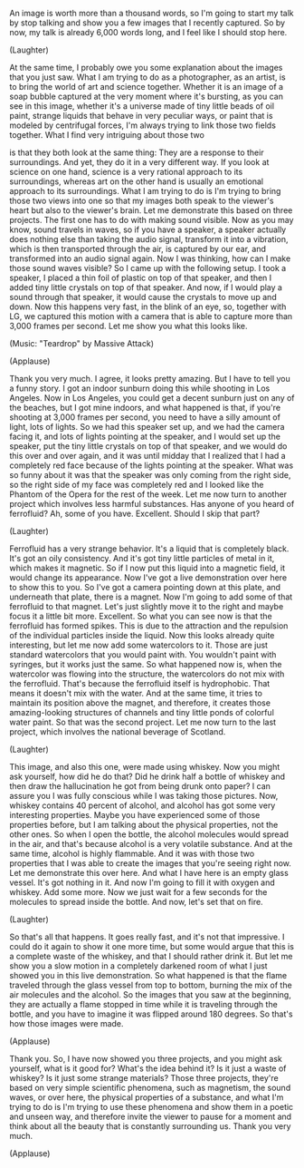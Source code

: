 
An image is worth more than a thousand words,
so I&#39;m going to start my talk
by stop talking and show you a few images
that I recently captured.
So by now, my talk is already 6,000 words long,
and I feel like I should stop here.

(Laughter)

At the same time, I probably owe you
some explanation
about the images that you just saw.
What I am trying to do as a photographer,
as an artist, is to bring the world
of art and science together.
Whether it is an image of a soap bubble
captured at the very moment where it&#39;s bursting,
as you can see in this image,
whether it&#39;s a universe made of tiny little beads
of oil paint,
strange liquids that behave in very peculiar ways,
or paint that is modeled by centrifugal forces,
I&#39;m always trying to link those two fields together.
What I find very intriguing about those two

is that they both look at the same thing:
They are a response to their surroundings.
And yet, they do it in a very different way.
If you look at science on one hand,
science is a very rational approach
to its surroundings,
whereas art on the other hand
is usually an emotional approach to its surroundings.
What I am trying to do is I&#39;m trying
to bring those two views into one
so that my images both speak to the viewer&#39;s heart
but also to the viewer&#39;s brain.
Let me demonstrate this based on three projects.
The first one has to do with making sound visible.
Now as you may know,
sound travels in waves,
so if you have a speaker,
a speaker actually does nothing else
than taking the audio signal,
transform it into a vibration,
which is then transported through the air,
is captured by our ear,
and transformed into an audio signal again.
Now I was thinking,
how can I make those sound waves visible?
So I came up with the following setup.
I took a speaker, I placed a thin foil
of plastic on top of that speaker,
and then I added tiny little crystals
on top of that speaker.
And now, if I would play a sound through that speaker,
it would cause the crystals to move up and down.
Now this happens very fast,
in the blink of an eye,
so, together with LG, we captured this motion
with a camera that is able
to capture more than 3,000 frames per second.
Let me show you what this looks like.

(Music: &quot;Teardrop&quot; by Massive Attack)

(Applause)

Thank you very much.
I agree, it looks pretty amazing.
But I have to tell you a funny story.
I got an indoor sunburn doing this
while shooting in Los Angeles.
Now in Los Angeles, you could get a decent sunburn
just on any of the beaches,
but I got mine indoors,
and what happened is that,
if you&#39;re shooting at 3,000 frames per second,
you need to have a silly amount of light, lots of lights.
So we had this speaker set up,
and we had the camera facing it,
and lots of lights pointing at the speaker,
and I would set up the speaker,
put the tiny little crystals on top of that speaker,
and we would do this over and over again,
and it was until midday that I realized
that I had a completely red face
because of the lights pointing at the speaker.
What was so funny about it was that
the speaker was only coming from the right side,
so the right side of my face was completely red
and I looked like the Phantom of the Opera
for the rest of the week.
Let me now turn to another project
which involves less harmful substances.
Has anyone of you heard of ferrofluid?
Ah, some of you have. Excellent.
Should I skip that part?

(Laughter)

Ferrofluid has a very strange behavior.
It&#39;s a liquid that is completely black.
It&#39;s got an oily consistency.
And it&#39;s got tiny little particles of metal in it,
which makes it magnetic.
So if I now put this liquid into a magnetic field,
it would change its appearance.
Now I&#39;ve got a live demonstration over here
to show this to you.
So I&#39;ve got a camera pointing down at this plate,
and underneath that plate, there is a magnet.
Now I&#39;m going to add some of that ferrofluid
to that magnet.
Let&#39;s just slightly move it to the right
and maybe focus it a little bit more. Excellent.
So what you can see now is that
the ferrofluid has formed spikes.
This is due to the attraction and the repulsion
of the individual particles inside the liquid.
Now this looks already quite interesting,
but let me now add some watercolors to it.
Those are just standard watercolors
that you would paint with.
You wouldn&#39;t paint with syringes,
but it works just the same.
So what happened now is,
when the watercolor was flowing into the structure,
the watercolors do not mix with the ferrofluid.
That&#39;s because the ferrofluid itself
is hydrophobic.
That means it doesn&#39;t mix with the water.
And at the same time, it tries to maintain its position
above the magnet,
and therefore, it creates those amazing-looking
structures of channels and tiny little ponds
of colorful water paint.
So that was the second project.
Let me now turn to the last project,
which involves
the national beverage of Scotland.

(Laughter)

This image, and also this one,
were made using whiskey.
Now you might ask yourself,
how did he do that?
Did he drink half a bottle of whiskey
and then draw the hallucination he got
from being drunk onto paper?
I can assure you I was fully conscious
while I was taking those pictures.
Now, whiskey contains 40 percent of alcohol,
and alcohol has got some very interesting properties.
Maybe you have experienced
some of those properties before,
but I am talking about the physical properties,
not the other ones.
So when I open the bottle, the alcohol molecules
would spread in the air,
and that&#39;s because alcohol is a very volatile substance.
And at the same time, alcohol is highly flammable.
And it was with those two properties
that I was able to create the images
that you&#39;re seeing right now.
Let me demonstrate this over here.
And what I have here is an empty glass vessel.
It&#39;s got nothing in it.
And now I&#39;m going to fill it with oxygen
and whiskey.
Add some more.
Now we just wait for a few seconds
for the molecules to spread inside the bottle.
And now, let&#39;s set that on fire.

(Laughter)

So that&#39;s all that happens.
It goes really fast, and it&#39;s not that impressive.
I could do it again to show it one more time,
but some would argue that this is a complete waste
of the whiskey, and that I should rather drink it.
But let me show you a slow motion
in a completely darkened room
of what I just showed you in this live demonstration.
So what happened is that the flame
traveled through the glass vessel from top to bottom,
burning the mix of the air molecules
and the alcohol.
So the images that you saw at the beginning,
they are actually a flame stopped in time
while it is traveling through the bottle,
and you have to imagine
it was flipped around 180 degrees.
So that&#39;s how those images were made.

(Applause)

Thank you.
So, I have now showed you three projects,
and you might ask yourself, what is it good for?
What&#39;s the idea behind it?
Is it just a waste of whiskey?
Is it just some strange materials?
Those three projects, they&#39;re based on very simple
scientific phenomena,
such as magnetism, the sound waves,
or over here, the physical properties of a substance,
and what I&#39;m trying to do
is I&#39;m trying to use these phenomena
and show them in a poetic and unseen way,
and therefore invite the viewer
to pause for a moment
and think about all the beauty
that is constantly surrounding us.
Thank you very much.

(Applause)

